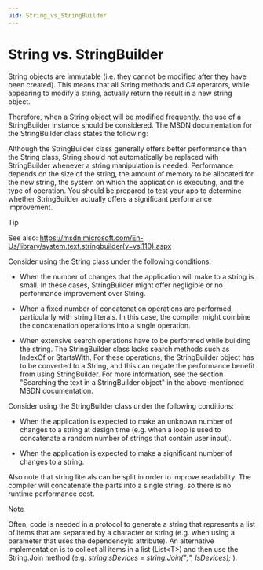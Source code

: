 ```yaml
---
uid: String_vs_StringBuilder
---
```


# String vs. StringBuilder

String objects are immutable (i.e. they cannot be modified after they have been created). This means that all String methods and C# operators, while appearing to modify a string, actually return the result in a new string object.

Therefore, when a String object will be modified frequently, the use of a StringBuilder instance should be considered. The MSDN documentation for the StringBuilder class states the following:

Although the StringBuilder class generally offers better performance than the String class, String should not automatically be replaced with StringBuilder whenever a string manipulation is needed. Performance depends on the size of the string, the amount of memory to be allocated for the new string, the system on which the application is executing, and the type of operation. You should be prepared to test your app to determine whether StringBuilder actually offers a significant performance improvement.

> [!TIP]
> See also:
> <https://msdn.microsoft.com/En-Us/library/system.text.stringbuilder(v=vs.110).aspx>

Consider using the String class under the following conditions:

- When the number of changes that the application will make to a string is small. In these cases, StringBuilder might offer negligible or no performance improvement over String.

- When a fixed number of concatenation operations are performed, particularly with string literals. In this case, the compiler might combine the concatenation operations into a single operation.

- When extensive search operations have to be performed while building the string. The StringBuilder class lacks search methods such as IndexOf or StartsWith. For these operations, the StringBuilder object has to be converted to a String, and this can negate the performance benefit from using StringBuilder. For more information, see the section "Searching the text in a StringBuilder object" in the above-mentioned MSDN documentation.

Consider using the StringBuilder class under the following conditions:

- When the application is expected to make an unknown number of changes to a string at design time (e.g. when a loop is used to concatenate a random number of strings that contain user input).

- When the application is expected to make a significant number of changes to a string.

Also note that string literals can be split in order to improve readability. The compiler will concatenate the parts into a single string, so there is no runtime performance cost.

> [!NOTE]
> Often, code is needed in a protocol to generate a string that represents a list of items that are separated by a character or string (e.g. when using a parameter that uses the dependencyId attribute). An alternative implementation is to collect all items in a list (List\<T>) and then use the String.Join method (e.g. *string sDevices = string.Join(";", lsDevices);* ).
>
